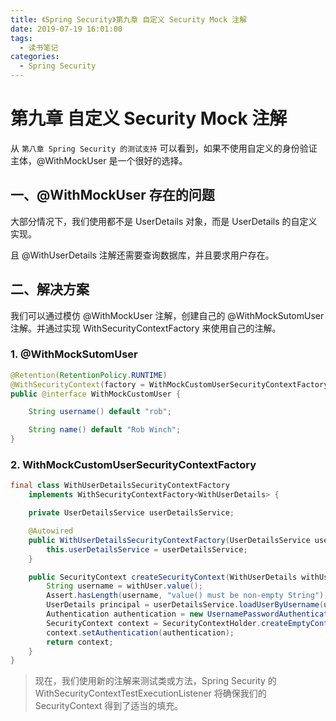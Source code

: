 ```yaml
---
title: 《Spring Security》第九章 自定义 Security Mock 注解
date: 2019-07-19 16:01:00
tags: 
  - 读书笔记
categories:
  - Spring Security
---
```


# 第九章 自定义 Security Mock 注解

从 `第八章 Spring Security 的测试支持` 可以看到，如果不使用自定义的身份验证主体，@WithMockUser 是一个很好的选择。

## 一、@WithMockUser 存在的问题

大部分情况下，我们使用都不是 UserDetails 对象，而是 UserDetails 的自定义实现。

且 @WithUserDetails 注解还需要查询数据库，并且要求用户存在。

## 二、解决方案

我们可以通过模仿 @WithMockUser 注解，创建自己的 @WithMockSutomUser注解。并通过实现 WithSecurityContextFactory 来使用自己的注解。

### 1. @WithMockSutomUser

```java
@Retention(RetentionPolicy.RUNTIME)
@WithSecurityContext(factory = WithMockCustomUserSecurityContextFactory.class)
public @interface WithMockCustomUser {

	String username() default "rob";

	String name() default "Rob Winch";
}
```

### 2. WithMockCustomUserSecurityContextFactory

```java
final class WithUserDetailsSecurityContextFactory
	implements WithSecurityContextFactory<WithUserDetails> {

	private UserDetailsService userDetailsService;

	@Autowired
	public WithUserDetailsSecurityContextFactory(UserDetailsService userDetailsService) {
		this.userDetailsService = userDetailsService;
	}

	public SecurityContext createSecurityContext(WithUserDetails withUser) {
		String username = withUser.value();
		Assert.hasLength(username, "value() must be non-empty String");
		UserDetails principal = userDetailsService.loadUserByUsername(username);
		Authentication authentication = new UsernamePasswordAuthenticationToken(principal, principal.getPassword(), principal.getAuthorities());
		SecurityContext context = SecurityContextHolder.createEmptyContext();
		context.setAuthentication(authentication);
		return context;
	}
}
```

> 现在，我们使用新的注解来测试类或方法，Spring Security 的 WithSecurityContextTestExecutionListener 将确保我们的 SecurityContext 得到了适当的填充。